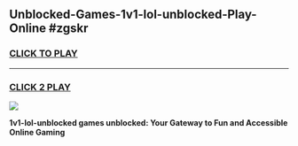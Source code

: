 
## Unblocked-Games-1v1-lol-unblocked-Play-Online #zgskr
<h3>
<a href="https://news.freeplayer.one?title=1v1-lol-unblocked&ref=3">CLICK TO PLAY</a></h3>
<hr>

<h3>
<a href="https://news.freeplayer.one?title=1v1-lol-unblocked&ref=3">CLICK 2 PLAY</a>
  
</h3>

<a href="https://news.freeplayer.one?title=1v1-lol-unblocked&ref=3"><img src="https://clearcache.store/games.png"></a>


**1v1-lol-unblocked games unblocked: Your Gateway to Fun and Accessible Online Gaming**
